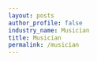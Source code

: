 ```yaml
---
layout: posts 
author_profile: false 
industry_name: Musician
title: Musician
permalink: /musician
---
```

